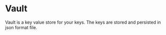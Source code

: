 # Vault

Vault is a key value store for your keys. The keys are stored and persisted in json format file.
